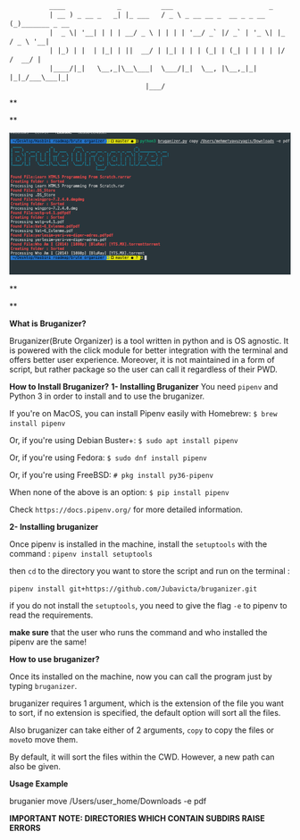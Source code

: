


              ____             _          ___                        _
              | __ ) _ __ _   _| |_ ___   / _ \ _ __ __ _  __ _ _ __ (_)_______ _ __
              |  _ \| '__| | | | __/ _ \ | | | | '__/ _` |/ _` | '_ \| |_  / _ \ '__|
              | |_) | |  | |_| | ||  __/ | |_| | | | (_| | (_| | | | | |/ /  __/ |
              |____/|_|   \__,_|\__\___|  \___/|_|  \__, |\__,_|_| |_|_/___\___|_|
                                      |___/
        
**







**

            
                                                                        
 ![Image](https://github.com/Jubavicta/bruganizer/blob/master/savedpic.png)                                     

**
    
    
    
    
    
    
    
**


**What is Bruganizer?**

Bruganizer(Brute Organizer) is a tool written in python and is OS agnostic. It is powered with the click module for better integration with the terminal and offers better user experience. Moreover, it is not maintained in a form of script, but rather package so the user can call it regardless of their PWD.

**How to Install Bruganizer?**
**1- Installing Bruganizer**
You need `pipenv` and Python 3 in order to install and to use the  bruganizer.

If you're on MacOS, you can install Pipenv easily with Homebrew:
`$ brew install pipenv`

Or, if you're using Debian Buster+:
`$ sudo apt install pipenv`

Or, if you're using Fedora:
`$ sudo dnf install pipenv`

Or, if you're using FreeBSD:
`# pkg install py36-pipenv`

When none of the above is an option:
`$ pip install pipenv`

Check `https://docs.pipenv.org/` for more detailed information.

**2- Installing bruganizer**

Once pipenv is installed in the machine, install the `setuptools` with the command : `pipenv install setuptools`

then `cd` to the directory you want to store the script and run on the terminal :

`pipenv install git+https://github.com/Jubavicta/bruganizer.git`

if you do not install the `setuptools`, you need to give the flag `-e` to pipenv to read the requirements.


**make sure** that the user who runs the command and who installed the pipenv are the same!


**How to use bruganizer?**

Once its installed on the machine, now you can call the program just by typing `bruganizer`.

bruganizer requires 1 argument, which is the extension of the file you want to sort, if no extension is specified, the default option will sort all the files.

Also bruganizer can take either of 2 arguments, `copy` to copy the files or `move`to move them.

By default, it will sort the files within the CWD. However, a new path can also be given.


**Usage Example**

bruganier move /Users/user_home/Downloads -e pdf



**IMPORTANT NOTE: DIRECTORIES WHICH CONTAIN SUBDIRS RAISE ERRORS**











